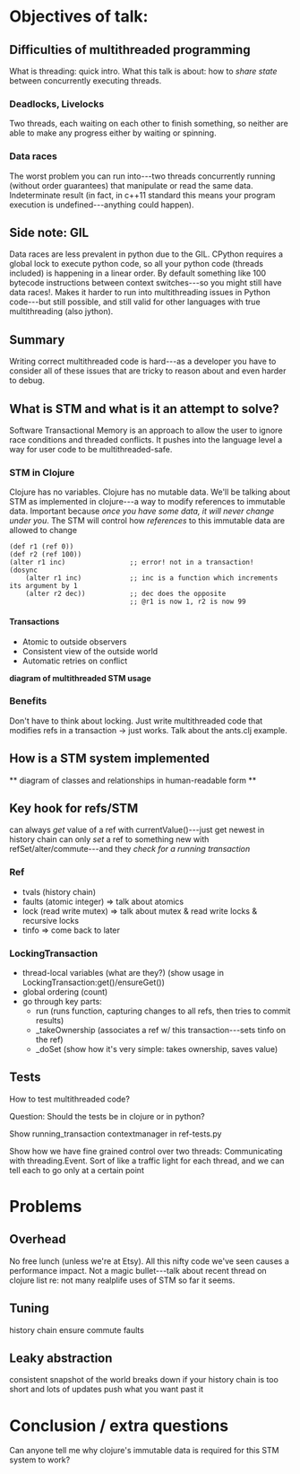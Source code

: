 # Objectives of talk:

## Difficulties of multithreaded programming

What is threading: quick intro. What this talk is about: how to *share state* between concurrently executing threads.

### Deadlocks, Livelocks

Two threads, each waiting on each other to finish something, so neither are able to make any progress either by waiting or spinning.

### Data races

The worst problem you can run into---two threads concurrently running (without order guarantees) that manipulate or read the same data. Indeterminate result (in fact, in c++11 standard this means your program execution is undefined---anything could happen).

## Side note: GIL

Data races are less prevalent in python due to the GIL. CPython requires a global lock to execute python code, so all your python code (threads included) is happening in a linear order. By default something like 100 bytecode instructions between context switches---so you might still have data races!.  Makes it harder to run into multithreading issues in Python code---but still possible, and still valid for other languages with true multithreading (also jython). 

## Summary

Writing correct multithreaded code is hard---as a developer you have to consider all of these issues that are tricky to reason about and even harder to debug. 

## What is STM and what is it an attempt to solve?

Software Transactional Memory is an approach to allow the user to ignore race conditions and threaded conflicts. It pushes into the language level a way for user code to be multithreaded-safe. 

### STM in Clojure

Clojure has no variables. Clojure has no mutable data. We'll be talking about STM as implemented in clojure---a way to modify references to immutable data. Important because *once you have some data, it will never change under you*. The STM will control how *references* to this immutable data are allowed to change

    (def r1 (ref 0))
    (def r2 (ref 100))
    (alter r1 inc)                ;; error! not in a transaction!
    (dosync 
        (alter r1 inc)            ;; inc is a function which increments its argument by 1
        (alter r2 dec))           ;; dec does the opposite
                                  ;; @r1 is now 1, r2 is now 99
    
#### Transactions

* Atomic to outside observers
* Consistent view of the outside world
* Automatic retries on conflict

**diagram of multithreaded STM usage**

### Benefits

Don't have to think about locking. Just write multithreaded code that modifies refs in a transaction -> just works. Talk about the ants.clj example.

## How is a STM system implemented

** diagram of classes and relationships in human-readable form **

## Key hook for refs/STM

can always *get* value of a ref with currentValue()---just get newest in history chain
can only *set* a ref to something new with refSet/alter/commute---and they _check for a running transaction_

### Ref

* tvals (history chain)
* faults (atomic integer) => talk about atomics
* lock (read write mutex) => talk about mutex & read write locks & recursive locks
* tinfo => come  back to later

### LockingTransaction

* thread-local variables (what are they?) (show usage in LockingTransaction:get()/ensureGet())
* global ordering (count)
* go through key parts:
    * run (runs function, capturing changes to all refs, then tries to commit results)
    * _takeOwnership (associates a ref w/ this transaction---sets tinfo on the ref)
    * _doSet (show how it's very simple: takes ownership, saves value)


## Tests

How to test multithreaded code?

Question: Should the tests be in clojure or in python?

Show running_transaction contextmanager in ref-tests.py

Show how we have fine grained control over two threads: Communicating with threading.Event. Sort of like a traffic light for each thread, and we can tell each to go only at a certain point

# Problems

## Overhead

No free lunch (unless we're at Etsy). All this nifty code we've seen causes a performance impact. Not a magic bullet---talk about recent thread on clojure list re: not many realplife uses of STM so far it seems. 

## Tuning

history chain
ensure
commute
faults

## Leaky abstraction

consistent snapshot of the world breaks down if your history chain is too short and lots of updates push what you want past it

# Conclusion / extra questions

Can anyone tell me why clojure's immutable data is required for this STM system to work?